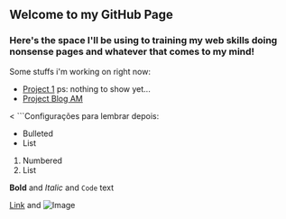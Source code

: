 ## Welcome to my GitHub Page

### Here's the space I'll be using to training my web skills doing nonsense pages and whatever that comes to my mind!

Some stuffs i'm working on right now:

- [Project 1](https://marcelooliv.github.io/pages-repository/project-1/) ps: nothing to show yet...
- [Project Blog AM](https://marcelooliv.github.io/pages-repository/Projeto-1(blog%20AM)/HTML/index.html)



< ```Configurações para lembrar depois:
- Bulleted
- List

1. Numbered
2. List

**Bold** and _Italic_ and `Code` text

[Link](url) and ![Image](src)
``` >

